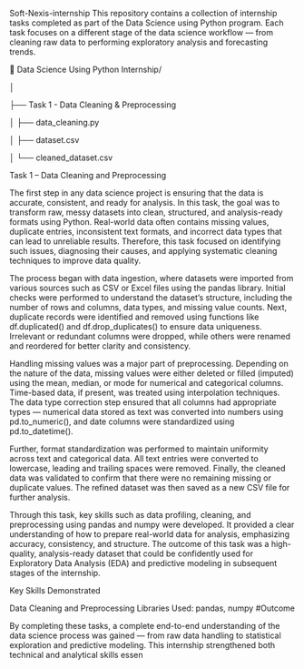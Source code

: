 Soft-Nexis-internship
This repository contains a collection of internship tasks completed as part of the Data Science using Python program. Each task focuses on a different stage of the data science workflow — from cleaning raw data to performing exploratory analysis and forecasting trends.

📁 Data Science Using Python Internship/

│

├── Task 1 - Data Cleaning & Preprocessing

│ ├── data_cleaning.py

│ ├── dataset.csv

│ └── cleaned_dataset.csv

Task 1 – Data Cleaning and Preprocessing

The first step in any data science project is ensuring that the data is accurate, consistent, and ready for analysis. In this task, the goal was to transform raw, messy datasets into clean, structured, and analysis-ready formats using Python. Real-world data often contains missing values, duplicate entries, inconsistent text formats, and incorrect data types that can lead to unreliable results. Therefore, this task focused on identifying such issues, diagnosing their causes, and applying systematic cleaning techniques to improve data quality.

The process began with data ingestion, where datasets were imported from various sources such as CSV or Excel files using the pandas library. Initial checks were performed to understand the dataset’s structure, including the number of rows and columns, data types, and missing value counts. Next, duplicate records were identified and removed using functions like df.duplicated() and df.drop_duplicates() to ensure data uniqueness. Irrelevant or redundant columns were dropped, while others were renamed and reordered for better clarity and consistency.

Handling missing values was a major part of preprocessing. Depending on the nature of the data, missing values were either deleted or filled (imputed) using the mean, median, or mode for numerical and categorical columns. Time-based data, if present, was treated using interpolation techniques. The data type correction step ensured that all columns had appropriate types — numerical data stored as text was converted into numbers using pd.to_numeric(), and date columns were standardized using pd.to_datetime().

Further, format standardization was performed to maintain uniformity across text and categorical data. All text entries were converted to lowercase, leading and trailing spaces were removed. Finally, the cleaned data was validated to confirm that there were no remaining missing or duplicate values. The refined dataset was then saved as a new CSV file for further analysis.

Through this task, key skills such as data profiling, cleaning, and preprocessing using pandas and numpy were developed. It provided a clear understanding of how to prepare real-world data for analysis, emphasizing accuracy, consistency, and structure. The outcome of this task was a high-quality, analysis-ready dataset that could be confidently used for Exploratory Data Analysis (EDA) and predictive modeling in subsequent stages of the internship.

Key Skills Demonstrated

Data Cleaning and Preprocessing
Libraries Used: pandas, numpy
#Outcome

By completing these tasks, a complete end-to-end understanding of the data science process was gained — from raw data handling to statistical exploration and predictive modeling. This internship strengthened both technical and analytical skills essen
